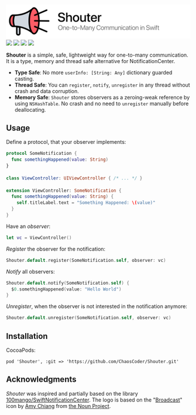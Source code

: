 ![](logo.png)
[![](http://img.shields.io/badge/Swift-4.2-blue.svg)]() [![](http://img.shields.io/badge/iOS-8.0%2B-blue.svg)]() [![](https://img.shields.io/github/license/ChaosCoder/Shouter.svg)](LICENSE.md) [![](https://img.shields.io/bitrise/83adcb765d1ad6e0/master.svg?token=Ma5TqbEQTa5zaE6Q0k6tVw)](https://app.bitrise.io/app/83adcb765d1ad6e0)

**Shouter** is a simple, safe, lightweight way for one-to-many communication. It is a type, memory and thread safe alternative for NotificationCenter.

- **Type Safe**: No more `userInfo: [String: Any]` dictionary guarded casting.
- **Thread Safe**: You can `register`, `notify`, `unregister` in any thread without crash and data corruption.
- **Memory Safe**: `Shouter` stores observers as a zeroing-weak reference by using `NSHashTable`. No crash and no need to `unregister` manually before deallocating.

## Usage

Define a protocol, that your observer implements:

~~~swift
protocol SomeNotification {
  func somethingHappened(value: String)
}

class ViewController: UIViewController { /* ... */ }

extension ViewController: SomeNotification {
  func somethingHappened(value: String) {
    self.titleLabel.text = "Something Happened: \(value)"
  }
}
~~~

Have an *observer*:

~~~swift
let vc = ViewController()
~~~

*Register* the observer for the notification:

~~~swift
Shouter.default.register(SomeNotification.self, observer: vc)
~~~

*Notify* all observers:

~~~swift
Shouter.default.notify(SomeNotification.self) {
  $0.somethingHappened(value: "Hello World")
}
~~~

*Unregister*, when the observer is not interested in the notification anymore:

~~~swift
Shouter.default.unregister(SomeNotification.self, observer: vc)
~~~

## Installation

CocoaPods:

~~~
pod 'Shouter', :git => 'https://github.com/ChaosCoder/Shouter.git'
~~~

## Acknowledgments

*Shouter* was inspired and partially based on the library [100mango/SwiftNotificationCenter](https://github.com/100mango/SwiftNotificationCenter).
The logo is based on the "[Broadcast](https://thenounproject.com/term/broadcast/78458/)" icon by [Amy Chiang](https://thenounproject.com/amyc/) from [the Noun Project](http://thenounproject.com/).
